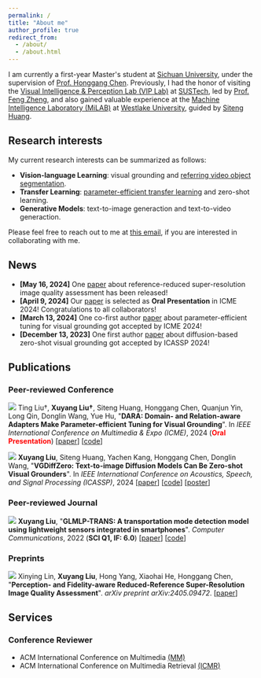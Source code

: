 ```yaml
---
permalink: /
title: "About me"
author_profile: true
redirect_from: 
  - /about/
  - /about.html
---
```


I am currently a first-year Master's student at [Sichuan University](https://www.scu.edu.cn/), under the supervision of [Prof. Honggang Chen](https://sites.google.com/view/honggangchen/). Previously, I had the honor of visiting the [Visual Intelligence & Perception Lab (VIP Lab)](https://zhengfenglab.com/) at [SUSTech](https://www.sustech.edu.cn/en/), led by [Prof. Feng Zheng](https://faculty.sustech.edu.cn/?tagid=fengzheng&go=1&iscss=1&snapid=1&lang=en), and also gained valuable experience at the [Machine Intelligence Laboratory (MiLAB)](https://milab.westlake.edu.cn/) at [Westlake University](https://www.westlake.edu.cn/), guided by [Siteng Huang](https://kyonhuang.top/).

## Research interests

My current research interests can be summarized as follows:
* **Vision-language Learning**: visual grounding and [referring video object segmentation](https://github.com/gaomingqi/Awesome-Video-Object-Segmentation).
* **Transfer Learning**: [parameter-efficient transfer learning](https://github.com/synbol/Awesome-Parameter-Efficient-Transfer-Learning) and zero-shot learning.
* **Generative Models**: text-to-image generaction and text-to-video generaction.

Please feel free to reach out to me at [this email](mailto:liuxuyang@stu.scu.edu.cn), if you are interested in collaborating with me.

## News
* **[May 16, 2024]** One [paper](https://arxiv.org/abs/2405.09472) about reference-reduced super-resolution image quality assessment has been released!
* **[April 9, 2024]** Our [paper](https://arxiv.org/abs/2405.06217) is selected as **Oral Presentation** in ICME 2024! Congratulations to all collaborators!
* **[March 13, 2024]** One co-first author [paper](https://arxiv.org/abs/2405.06217) about parameter-efficient tuning for visual grounding got accepted by ICME 2024!
* **[December 13, 2023]** One first author [paper](https://arxiv.org/abs/2309.01141) about diffusion-based zero-shot visual grounding got accepted by ICASSP 2024!


## Publications

### Peer-reviewed Conference

<img src="https://img.shields.io/badge/ICME-2024-blue?style=flat-square"> Ting Liu†, **Xuyang Liu†**, Siteng Huang, Honggang Chen, Quanjun Yin, Long Qin, Donglin Wang, Yue Hu, &quot;**DARA: Domain- and Relation-aware Adapters Make Parameter-efficient Tuning for Visual Grounding**&quot;. In *IEEE International Conference on Multimedia & Expo (ICME)*, 2024 (<span style="color: red">**Oral Presentation**</span>) [[paper](https://arxiv.org/pdf/2405.06217)] [[code](https://github.com/liuting20/DARA)]

<img src="https://img.shields.io/badge/ICASSP-2024-blue?style=flat-square"> **Xuyang Liu**, Siteng Huang, Yachen Kang, Honggang Chen, Donglin Wang, &quot;**VGDiffZero: Text-to-image Diffusion Models Can Be Zero-shot Visual Grounders**&quot;. In *IEEE International Conference on Acoustics, Speech, and Signal Processing (ICASSP)*, 2024 [[paper](https://arxiv.org/pdf/2309.01141.pdf)] [[code](https://arxiv.org/pdf/2405.06217)] [[poster](/files/ICASSP-2024-VGDiffZero-Poster.pdf)]


### Peer-reviewed Journal

<img src="https://img.shields.io/badge/COMPUT COMMUN-2022-green?style=flat-square"> **Xuyang Liu**, &quot;**GLMLP-TRANS: A transportation mode detection model using lightweight sensors integrated in smartphones**&quot;. *Computer Communications*, 2022 (**SCI Q1, IF: 6.0**) [[paper](https://www.sciencedirect.com/science/article/abs/pii/S0140366422002535)] [[code](https://github.com/xuyang-liu16/GLMLP-TRANS)]



### Preprints

<a href="https://arxiv.org/abs/2405.09472" target="_blank"><img src="https://img.shields.io/badge/arXiv-2405.09472-B31B1B?style=flat-square"></a> Xinying Lin, **Xuyang Liu**, Hong Yang, Xiaohai He, Honggang Chen, &quot;**Perception- and Fidelity-aware Reduced-Reference Super-Resolution Image Quality Assessment**&quot;. *arXiv preprint arXiv:2405.09472*. [[paper](https://arxiv.org/pdf/2405.09472)]
 
## Services

### Conference Reviewer
* ACM International Conference on Multimedia [(MM)](https://2024.acmmm.org/)
* ACM International Conference on Multimedia Retrieval [(ICMR)](http://icmr2024.org/)

